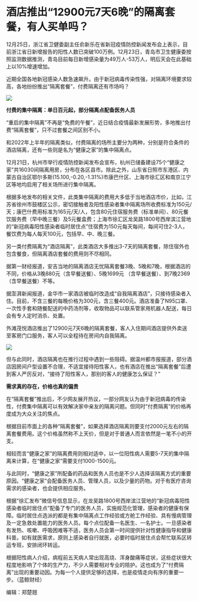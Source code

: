 # 酒店推出“12900元7天6晚”的隔离套餐，有人买单吗？

12月25日，浙江省卫健委副主任俞新乐在省新冠疫情防控新闻发布会上表示，目前浙江省日新增报告的阳性人数已突破100万例。12月23日，青岛市卫生健康委按照监测数据推测，青岛目前每日新增感染量为49万人-53万人，明后天会在此基础上以10%增速增加。

近期全国各地新冠感染人数急速飙升。由于新冠病毒传染性强，对隔离环境要求较高，各地纷纷推出“隔离套餐”，付费隔离还有市场吗？

![](https://inews.gtimg.com/news_bt/OuqhEwo5EvGYzE9VknT2Tp9DeLXCntrtq6pgu8NK1deK0AA/1000)

**付费的集中隔离：单日百元起，部分隔离点配备医务人员**

“重启的集中隔离”不再是“免费的午餐”，近日结合疫情最新发展形势，多地推出付费“隔离套餐”，只不过套餐之间区别不小。

和2022年上半年的隔离类似，付费隔离的场所主要分为两种，分别是符合条件的酒店隔离，还有一些则是名为“健康之家”的集中隔离点。

12月21日，杭州市举行疫情防控新闻发布会宣布，杭州已储备建设75个“健康之家”共16030间隔离用房，分布在各区县市。除此之外，山东省日照市东港区、内蒙古自治区鄂尔多斯(15.100,-0.20,-1.31%)市康巴什区、上海市徐汇区和南京江宁区等地均启用了相关场所进行集中隔离。

根据多地发布的相关文件，此类集中隔离的费用大多低于当地酒店市价，比如，江苏省徐州市鼓楼区公示，密切接触者及阳性感染者集中隔离场所收费标准为150元/天；康巴什费用标准为165元/天/人，包含80元住宿服务费（标准单间）、80元餐饮服务费（早中晚三餐）及5元餐盒费；上海市徐汇区龙吴路1800号西岸滨江营地的“新冠病毒阳性感染者临时居住点”住宿费为150元每天每间，每间可住2-3人，餐饮费为每人每天100元，包括早、中、晚三餐。

另一类付费隔离为“酒店隔离”，此类酒店大多推出3-7天的隔离套餐，除住宿外也包含餐食，但隔离酒店套餐的费用则不尽相同。

据第一财经报道，安吉当地的隔离酒店无忧隔离套餐3晚、5晚和7晚，根据酒店的不同，价格从3晚880元（含早餐送餐）、5晚1699元
（含早餐送餐）、到7晚2369（含早餐送餐）不等。

据澎湃新闻报道，金华市一家酒店被临时改造成“自我隔离酒店”，只接待感染者入住。目前，不含三餐的每晚价格为300元，含三餐400元。酒店准备了N95口罩、一次性手套和随餐配送的中药汤剂等，收取物品可以联系管家用机器人配送，每日会有专人定时消杀、处置。

外滩茂悦酒店推出了12900元7天6晚的隔离套餐，客人入住期间酒店提供外卖送至客房门口服务，客人可以全程待在房间内自我隔离。

![](https://inews.gtimg.com/news_bt/OXHW-1Pdn7KIYZW6rAhcmRH4pzqdG-5Q0iZDP7wF2yUl4AA/1000)

但与此同时，酒店隔离也在推行过程中遇到一些阻碍。据温州都市报报道，部分酒店因房间户型设置不合理，不适宜接待阳性客人，也有酒店在推出“隔离套餐”后遭到客人严厉反对，“接待了阳性客人，那别的客人的健康怎么保证？”

**需求真的存在，价格也真的偏贵**

在“隔离套餐”推出后，不少网友展开热议，一部分网友认为由于新冠病毒的传染性，付费集中隔离可以有效解决家中亲友的隔离问题。但同时“付费隔离”的价格再度成为大众关注的焦点。

根据目前市面上的各种“隔离套餐”，如果选择酒店隔离则要支付2000元左右的隔离套餐费用。这个价格虽然称不上天价，但是对于普通人而言依然是一笔不小的开支。

相较而言“健康之家”的隔离费用则相对适中，以一位阳性病人需要5-7天的集中隔离来计算，在“健康之家”需要支付1000-1500元。

与此同时，“健康之家”所配备的药品和医务人员也是不少人选择该隔离方式的重要原因。“健康之家”会配备医务人员、管理人员，以及少量的药物。对于有医疗咨询需求的感染者，也会提供相应服务。

根据“徐汇发布”微信号信息显示，在龙吴路1800号西岸滨江营地的“新冠病毒阳性感染者临时居住点”配备了专门的医务人员，实施规范化管理，感染者的健康有保障。临时居住点选派的都是有集中隔离点工作经验或方舱工作经验、具有慢病管理及一定急救处置能力的医务人员。每个点位配备一名医生、一名护士。一旦感染者有发热、咳嗽、呼吸困难等不适，医务人员会第一时间提供针对性健康指导和健康科普。如有就医需求，原则上感染者自行就医，必要时临时居住点会帮忙联系区转运专班，安排闭环转运。

根据阳性病人介绍，病程前五天病人常出现高烧、浑身酸痛等症状，这些症状很大程度地影响了个体的生产力，不少人需要相对专业的陪护。这也成为了“付费隔离”出现的重要动因。为每一个人提供足够的选择，也是疫情走向有序的重要一步。（蓝鲸财经）

编辑：郑楚翘

